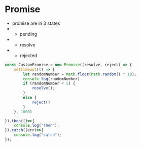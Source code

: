 # Promise
- promise are in 3 states
- - pending
- - resolve
- - rejected


```javascript
const CustomPromise = new Promise((resolve, reject) => {
    setTimeout(() => {
        let randomNumber = Math.floor(Math.random() * 10);
        console.log(randomNumber)
        if (randomNumber < 5) {
            resolve();
        }
        else {
            reject()
        }
    }, 1000)

}).then(()=>{
    console.log("then");
}).catch((err)=>{
    console.log("catch");
});
```
